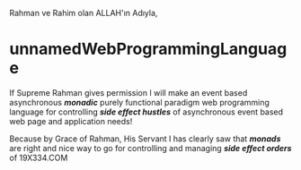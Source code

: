 Rahman ve Rahim olan ALLAH'ın Adıyla,

# unnamedWebProgrammingLanguage

 If Supreme Rahman gives permission I will make an event based asynchronous **_monadic_** purely functional paradigm web programming language for controlling **_side effect hustles_** of asynchronous event based web page and application needs!

Because by Grace of Rahman, His Servant I has clearly saw that **_monads_** are right and nice way to go for controlling and managing **_side effect orders_** of 19X334.COM
